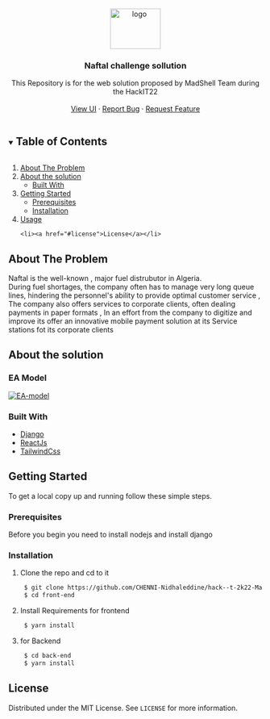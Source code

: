 <!-- [![Contributors][contributors-shield]][contributors-url]
[![Forks][forks-shield]][forks-url]
[![Stargazers][stars-shield]][stars-url]
[![Issues][issues-shield]][issues-url]
[![MIT License][license-shield]][license-url]
 -->
<!-- PROJECT LOGO -->
<br />
<p align="center">
<a href="https://ibb.co/kB5c0xf"><img src="https://i.ibb.co/3d4hW7q/logo.png" alt="logo" border="0" width="100px" height="80px" /></a>
  <h3 align="center">Naftal challenge sollution</h3>

  <p align="center">
This Repository is for the web solution proposed by MadShell Team during the HackIT22
    <br />
    <br />
    <a href="http://devfest21.gdgalgiers.com/">View UI</a>
    ·
    <a href="https://github.com/GDGAlgiers/devfest21-website/issues">Report Bug</a>
    ·
    <a href="https://github.com/GDGAlgiers/devfest21-website/issues">Request Feature</a>
  </p>
</p>

<!-- TABLE OF CONTENTS -->
<details open="open">
  <summary><h2 style="display: inline-block">Table of Contents</h2></summary>
  <ol>
   <li>
      <a href="#about-the-problem">About The Problem</a>
   </li>
    <li>
      <a href="#About-the-solution">About the solution</a>
      <ul>
        <li><a href="#built-with">Built With</a></li>
      </ul>
    </li>
    <li>
      <a href="#getting-started">Getting Started</a>
      <ul>
        <li><a href="#prerequisites">Prerequisites</a></li>
        <li><a href="#installation">Installation</a></li>
      </ul>
    </li>
    <li><a href="#usage">Usage</a></li>
 
    <li><a href="#license">License</a></li>

  </ol>
</details>



<!-- ABOUT THE PROJECT -->
## About The Problem
Naftal is the well-known , major fuel distrubutor in Algeria.<br/>
During fuel shortages, the company often has to manage very long queue lines, hindering the personnel's ability to provide optimal customer service , The company also offers services to corporate clients, often dealing payments in paper formats , In an effort from the company to digitize and improve its offer an innovative mobile payment solution at its Service stations fot its corporate clients

## About the solution
### EA Model
<a href="https://ibb.co/VjCKGcG"><img src="https://i.ibb.co/r7pWhRh/EA-model.png" alt="EA-model" border="0" /></a>
### Built With

* [Django](djangoproject.com)
* [ReactJs](https://reactjs.org/)
* [TailwindCss](https://tailwindcss.com/)


<!-- GETTING STARTED -->
## Getting Started

To get a local copy up and running follow these simple steps.

### Prerequisites

Before you begin you need to install nodejs and install django

### Installation

1. Clone the repo and cd to it
   ```sh
    $ git clone https://github.com/CHENNI-Nidhaleddine/hack--t-2k22-MadShell.git 
    $ cd front-end
   ```
2. Install Requirements for frontend
   ```sh
    $ yarn install 
   ```
3. for Backend
   ```sh
    $ cd back-end
    $ yarn install 
   ````

<!-- LICENSE -->
## License

Distributed under the MIT License. See `LICENSE` for more information.


